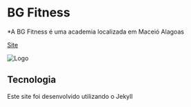 # BG Fitness

*A BG Fitness é uma academia localizada em Maceió Alagoas

[Site](http://www.bgfitness.com.br)

![Logo](http://www.bgfitness.com.br/assets/img/logo.png)

## Tecnologia

Este site foi desenvolvido utilizando o Jekyll